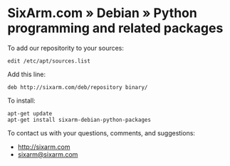 # SixArm.com » Debian » Python programming and related packages

To add our repositority to your sources:

    edit /etc/apt/sources.list

Add this line:

    deb http://sixarm.com/deb/repository binary/

To install:

    apt-get update
    apt-get install sixarm-debian-python-packages

To contact us with your questions, comments, and suggestions:

  * http://sixarm.com
  * sixarm@sixarm.com